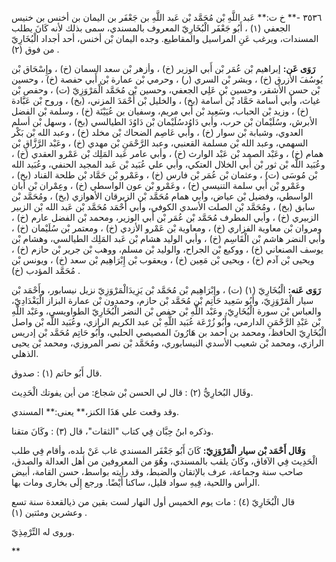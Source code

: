 ٣٥٣٦ -** خ ت:** عَبد اللَّهِ بْن مُحَمَّد بْن عَبد اللَّهِ بن جَعْفَر بن اليمان بن أخنس بن خنيس الجعفي (١) ، أَبُو جَعْفَر الْبُخَارِيّ المعروف بالمسندي، سمى بذلك لأنه كَانَ يطلب المسندات، ويرغب عَنِ المراسيل والمقاطيع. وجده اليمان بْن أخنس، أحد أجداد الْبُخَارِيّ من فوق (٢) .

**رَوَى عَن:** إبراهيم بْن عُمَر بْن أَبي الوزير (خ) ، وأزهر بْن سعد السمان (خ) ، وإِسْحَاق بْن يُوسُفَ الأزرق (خ) ، وبشر بْن السري (ر) ، وحرمي بْن عمارة بْن أَبي حفصة (خ) ، وحسين بْن حسن الأشقر، وحسين بْن عَلِي الجعفي، وحسين بْن مُحَمَّد الْمَرْوَزِيّ (ت) ، وحفص بْن غياث، وأبي أسامة حَمَّاد بْن أسامة (بخ) ، والخليل بْن أَحْمَدَ المزني، (بخ) ، وروح بْن عَبَّادة (خ) ، وزيد بْن الحباب، وسَعِيد بْن أَبي مريم، وسفيان بن عُيَيْنَة (خ) ، وسلمة بْن الفضل الأبرش، وسُلَيْمان بْن حرب، وأبي دَاوُدسُلَيْمان بْن دَاوُدَ الطيالسي (بخ) ، وسهل بْن أسلم العدوي، وشبابة بْن سوار (خ) ، وأبي عَاصِم الضحاك بْن مخلد (خ) ، وعبد الله بْن بَكْر السهمي، وعبد الله بْن مسلمة القعنبي، وعبد الرَّحْمَنِ بْن مهدي (خ) ، وعَبْد الرَّزَّاقِ بْن همام (خ) ، وعَبْد الصمد بْن عَبْد الوارث (خ) ، وأبي عامر عَبد المَلِك بْن عَمْرو العقدي (خ) ، وعُبَيد اللَّه بْن ثور بْن أَبي الخلال العتكي، وأبي علي عُبَيد بْن عَبد المجيد الحنفي، وعُبَيد الله بْن مُوسَى (ت) ، وعثمان بْن عُمَر بْن فارس (خ) ، وعَمْرو بْن حَمَّاد بْن طلحة القناد (بخ) ، وعَمْرو بْن أَبي سلمة التنيسي (خ) ، وعَمْرو بْن عون الواسطي (خ) ، وعِمْران بْن أبان الواسطي، وفضيل بْن عياض، وأبي همام مُحَمَّد بْن الزبرقان الأهوازي (بخ) ، ومُحَمَّد بْن سابق (بخ) ، ومُحَمَّد بْن الصلت الأسدي الكوفي، وأبي أَحْمَد مُحَمَّد بْن عَبد الله بْن الزبير الزبيري (خ) ، وأبي المطرف مُحَمَّد بْن عُمَر بْن أَبي الوزير، ومحمد بْن الفضل عارم (خ) ، ومروان بْن معاوية الفزاري (خ) ، ومعاوية بْن عَمْرو الأزدي (خ) ، ومعتمر بْن سُلَيْمان (خ) ، وأبي النضر هاشم بْن الْقَاسِم (خ) ، وأبي الوليد هشام بْن عَبد المَلِك الطيالسي، وهشام بْن يوسف الصنعاني (خ) ، ووكيع بْن الجراح، والوليد بْن مسلم، ووهب بْن جرير بْن حازم (خ) ، ويحيى بْن آدم (خ) ، ويحيى بْن مَعِين (خ) ، ويعقوب بْن إِبْرَاهِيم بْن سعد (خ) ، ويونس بْن مُحَمَّد المؤدب (خ) .

**رَوَى عَنه:** الْبُخَارِيّ (١) (ت) ، وإِبْرَاهِيم بْن مُحَمَّد بْن يَزِيدَالْمَرْوَزِيّ نزيل نيسابور، وأَحْمَد بْن سيار الْمَرْوَزِيّ، وأَبُو سَعِيد حَاتِم بْن مُحَمَّد بْن حازم، وحمدون بْن عمارة البزاز الْبَغْدَادِيّ، والعباس بْن سورة الْبُخَارِيّ، وعَبْد اللَّهِ بْن حفص بْن النضر الْبُخَارِيّ الطواويسي، وعَبْد اللَّهِ بْن عَبْدِ الرَّحْمَنِ الدارمي، وأَبُو زُرْعَة عُبَيد اللَّهِ بْن عبد الكريم الرازي، وعُبَيد اللَّه بْن واصل الْبُخَارِيّ الحافظ، ومحمد بن أحمد بن هَارُونَ المصيصي الحلبي، وأَبُو حَاتِم مُحَمَّد بْن إدريس الرازي، ومحمد بْن شعيب الأسدي النيسابوري، ومُحَمَّد بْن نصر المروزي، ومحمد بْن يحيى الذهلي.

قال أَبُو حاتم (١) : صدوق.

وقَال البُخارِيُّ (٢) : قال لي الحسن بْن شجاع: من أين يفوتك الْحَدِيث.

وقد وقعت علي هَذَا الكنز،** يعنى:** المسندي.

وذكره ابنُ حِبَّان فِي كتاب "الثقات"، قال (٣) : وكَانَ متقنا.

**وَقَال أَحْمَد بْن سيار الْمَرْوَزِيّ:** كَانَ أَبُو جَعْفَر المسندي غاب عَنْ بلده، وأقام فِي طلب الْحَدِيث فِي الآفاق، وكَانَ يلقب بالمسندي، وهُوَ من المعروفين من أهل العدالة والصدق، صاحب سنة وجماعة، عرف بالإتقان والضبط، وقد رأيته بواسط، حسن القامة، أبيض الرأس واللحية، فِيهِ سواد قليل، ساكنا أَيْضًا. ورجع إِلَى بخارى ومات بها.

قال الْبُخَارِيّ (٤) : مات يوم الخميس أول النهار لست بقين من ذيالقعدة سنة تسع وعشرين ومئتين (١) .

وروى له التِّرْمِذِيّ.

**